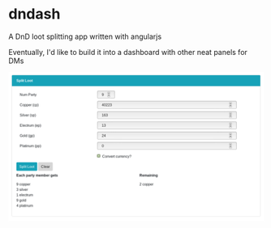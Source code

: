 # dndash
A DnD loot splitting app written with angularjs

Eventually, I'd like to build it into a dashboard with other neat panels for DMs

![Split Loot](/images/split-loot.png?raw=true "Split Loot")

